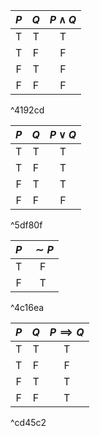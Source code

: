 | $P$ | $Q$ | $P\land Q$ |
|:---:|:---:|:----------:|
|  T  |  T  |     T      |
|  T  |  F  |     F      |
|  F  |  T  |     F      |
|  F  |  F  |     F      |

^4192cd

| $P$ | $Q$ | $P\lor Q$ |
|:---:|:---:|:---------:|
|  T  |  T  |     T     |
|  T  |  F  |     T     |
|  F  |  T  |     T     |
|  F  |  F  |     F     |

^5df80f

| $P$ | $\sim P$ |
|:---:|:--------:|
|  T  |    F     |
|  F  |    T     |

^4c16ea

| $P$ | $Q$ | $P\implies Q$ |
|:---:|:---:|:-------------:|
|  T  |  T  |       T       |
|  T  |  F  |       F       |
|  F  |  T  |       T       |
|  F  |  F  |       T       |

^cd45c2

